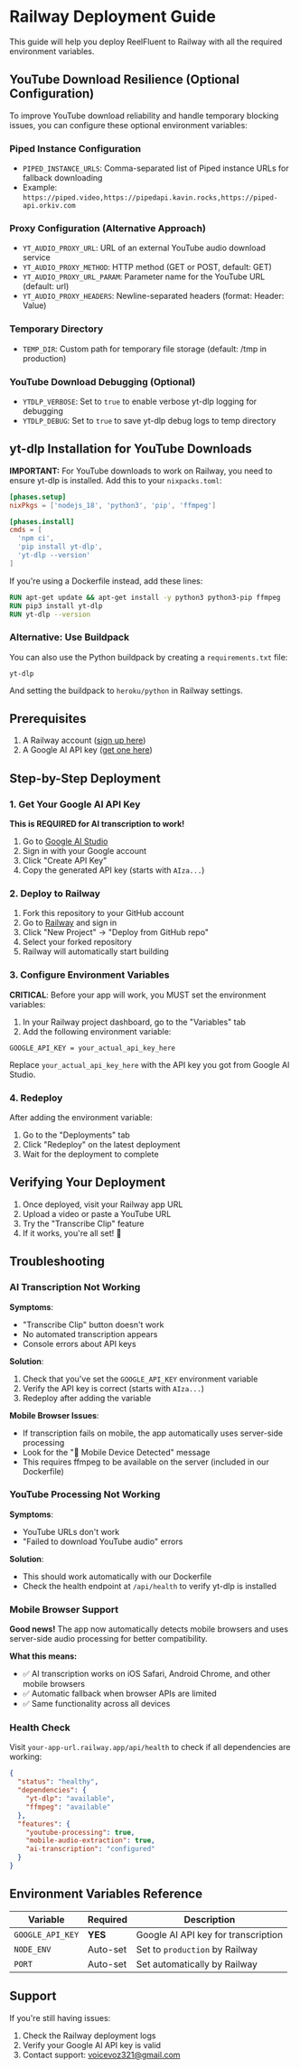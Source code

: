 # Railway Deployment Guide

This guide will help you deploy ReelFluent to Railway with all the required environment variables.

## YouTube Download Resilience (Optional Configuration)

To improve YouTube download reliability and handle temporary blocking issues, you can configure these optional environment variables:

### Piped Instance Configuration
- `PIPED_INSTANCE_URLS`: Comma-separated list of Piped instance URLs for fallback downloading
- Example: `https://piped.video,https://pipedapi.kavin.rocks,https://piped-api.orkiv.com`

### Proxy Configuration (Alternative Approach)
- `YT_AUDIO_PROXY_URL`: URL of an external YouTube audio download service
- `YT_AUDIO_PROXY_METHOD`: HTTP method (GET or POST, default: GET)
- `YT_AUDIO_PROXY_URL_PARAM`: Parameter name for the YouTube URL (default: url)
- `YT_AUDIO_PROXY_HEADERS`: Newline-separated headers (format: Header: Value)

### Temporary Directory
- `TEMP_DIR`: Custom path for temporary file storage (default: /tmp in production)

### YouTube Download Debugging (Optional)
- `YTDLP_VERBOSE`: Set to `true` to enable verbose yt-dlp logging for debugging
- `YTDLP_DEBUG`: Set to `true` to save yt-dlp debug logs to temp directory

## yt-dlp Installation for YouTube Downloads

**IMPORTANT:** For YouTube downloads to work on Railway, you need to ensure yt-dlp is installed. Add this to your `nixpacks.toml`:

```toml
[phases.setup]
nixPkgs = ['nodejs_18', 'python3', 'pip', 'ffmpeg']

[phases.install]
cmds = [
  'npm ci',
  'pip install yt-dlp',
  'yt-dlp --version'
]
```

If you're using a Dockerfile instead, add these lines:

```dockerfile
RUN apt-get update && apt-get install -y python3 python3-pip ffmpeg
RUN pip3 install yt-dlp
RUN yt-dlp --version
```

### Alternative: Use Buildpack
You can also use the Python buildpack by creating a `requirements.txt` file:

```
yt-dlp
```

And setting the buildpack to `heroku/python` in Railway settings.

## Prerequisites

1. A Railway account ([sign up here](https://railway.app))
2. A Google AI API key ([get one here](https://aistudio.google.com/app/apikey))

## Step-by-Step Deployment

### 1. Get Your Google AI API Key

**This is REQUIRED for AI transcription to work!**

1. Go to [Google AI Studio](https://aistudio.google.com/app/apikey)
2. Sign in with your Google account
3. Click "Create API Key"
4. Copy the generated API key (starts with `AIza...`)

### 2. Deploy to Railway

1. Fork this repository to your GitHub account
2. Go to [Railway](https://railway.app) and sign in
3. Click "New Project" → "Deploy from GitHub repo"
4. Select your forked repository
5. Railway will automatically start building

### 3. Configure Environment Variables

**CRITICAL**: Before your app will work, you MUST set the environment variables:

1. In your Railway project dashboard, go to the "Variables" tab
2. Add the following environment variable:

```
GOOGLE_API_KEY = your_actual_api_key_here
```

Replace `your_actual_api_key_here` with the API key you got from Google AI Studio.

### 4. Redeploy

After adding the environment variable:
1. Go to the "Deployments" tab
2. Click "Redeploy" on the latest deployment
3. Wait for the deployment to complete

## Verifying Your Deployment

1. Once deployed, visit your Railway app URL
2. Upload a video or paste a YouTube URL
3. Try the "Transcribe Clip" feature
4. If it works, you're all set! 🎉

## Troubleshooting

### AI Transcription Not Working

**Symptoms**:
- "Transcribe Clip" button doesn't work
- No automated transcription appears
- Console errors about API keys

**Solution**:
1. Check that you've set the `GOOGLE_API_KEY` environment variable
2. Verify the API key is correct (starts with `AIza...`)
3. Redeploy after adding the variable

**Mobile Browser Issues**:
- If transcription fails on mobile, the app automatically uses server-side processing
- Look for the "📱 Mobile Device Detected" message
- This requires ffmpeg to be available on the server (included in our Dockerfile)

### YouTube Processing Not Working

**Symptoms**:
- YouTube URLs don't work
- "Failed to download YouTube audio" errors

**Solution**:
- This should work automatically with our Dockerfile
- Check the health endpoint at `/api/health` to verify yt-dlp is installed

### Mobile Browser Support

**Good news!** The app now automatically detects mobile browsers and uses server-side audio processing for better compatibility.

**What this means:**
- ✅ AI transcription works on iOS Safari, Android Chrome, and other mobile browsers
- ✅ Automatic fallback when browser APIs are limited
- ✅ Same functionality across all devices

### Health Check

Visit `your-app-url.railway.app/api/health` to check if all dependencies are working:

```json
{
  "status": "healthy",
  "dependencies": {
    "yt-dlp": "available",
    "ffmpeg": "available"
  },
  "features": {
    "youtube-processing": true,
    "mobile-audio-extraction": true,
    "ai-transcription": "configured"
  }
}
```

## Environment Variables Reference

| Variable | Required | Description |
|----------|----------|-------------|
| `GOOGLE_API_KEY` | **YES** | Google AI API key for transcription |
| `NODE_ENV` | Auto-set | Set to `production` by Railway |
| `PORT` | Auto-set | Set automatically by Railway |

## Support

If you're still having issues:
1. Check the Railway deployment logs
2. Verify your Google AI API key is valid
3. Contact support: voicevoz321@gmail.com
